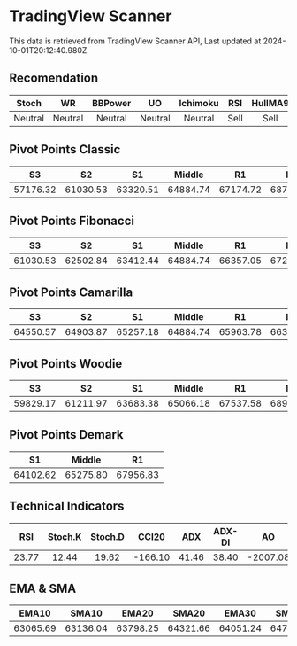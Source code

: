 # TradingView Scanner
This data is retrieved from TradingView Scanner API, Last updated at 2024-10-01T20:12:40.980Z

## Recomendation
| Stoch | WR | BBPower | UO | Ichimoku | RSI | HullMA9 |
| :---: | :---: | :---: | :---: | :---: | :---: | :---: |
| Neutral | Neutral | Neutral | Neutral | Neutral | Sell | Sell |

## Pivot Points Classic
| S3 | S2 | S1 | Middle | R1 | R2 | R3 |
| :---: | :---: | :---: | :---: | :---: | :---: | :---: |
| 57176.32 | 61030.53 | 63320.51 | 64884.74 | 67174.72 | 68738.95 | 72593.16 |

## Pivot Points Fibonacci
| S3 | S2 | S1 | Middle | R1 | R2 | R3 |
| :---: | :---: | :---: | :---: | :---: | :---: | :---: |
| 61030.53 | 62502.84 | 63412.44 | 64884.74 | 66357.05 | 67266.65 | 68738.95 |

## Pivot Points Camarilla
| S3 | S2 | S1 | Middle | R1 | R2 | R3 |
| :---: | :---: | :---: | :---: | :---: | :---: | :---: |
| 64550.57 | 64903.87 | 65257.18 | 64884.74 | 65963.78 | 66317.09 | 66670.39 |

## Pivot Points Woodie
| S3 | S2 | S1 | Middle | R1 | R2 | R3 |
| :---: | :---: | :---: | :---: | :---: | :---: | :---: |
| 59829.17 | 61211.97 | 63683.38 | 65066.18 | 67537.58 | 68920.39 | 71391.79 |

## Pivot Points Demark
| S1 | Middle | R1 |
| :---: | :---: | :---: |
| 64102.62 | 65275.80 | 67956.83 |

## Technical Indicators
| RSI | Stoch.K | Stoch.D | CCI20 | ADX | ADX-DI | AO | Mom | MACD | MACD | W.R | HullMA9 |
| :---: | :---: | :---: | :---: | :---: | :---: | :---: | :---: | :---: | :---: | :---: | :---: |
| 23.77 | 12.44 | 19.62 | -166.10 | 41.46 | 38.40 | -2007.08 | -3221.27 | -716.69 | -347.67 | -94.64 | 61843.94 |

## EMA & SMA
| EMA10 | SMA10 | EMA20 | SMA20 | EMA30 | SMA30 | EMA50 | SMA50 | EMA100 | SMA100 | EMA200 | SMA200 |
| :---: | :---: | :---: | :---: | :---: | :---: | :---: | :---: | :---: | :---: | :---: | :---: |
| 63065.69 | 63136.04 | 63798.25 | 64321.66 | 64051.24 | 64784.46 | 63968.81 | 64414.92 | 62983.37 | 62976.60 | 61724.91 | 60206.18 |